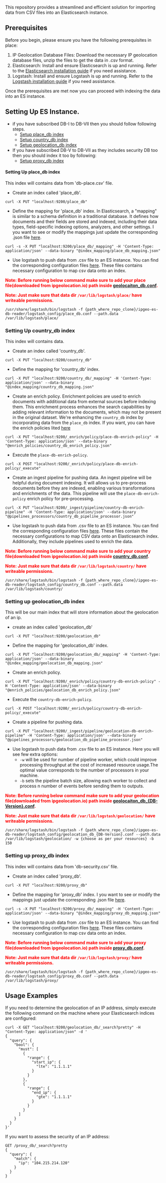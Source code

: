 This repository provides a streamlined and efficient solution for importing data from CSV files into an Elasticsearch instance.

## Prerequisites

Before you begin, please ensure you have the following prerequisites in place:

1) IP Geolocation Database Files: Download the necessary IP geolocation database files, unzip the files to get the data in .csv format.
2) Elasticsearch: Install and ensure Elasticsearch is up and running. Refer to the [Elasticsearch installation guide](https://www.elastic.co/guide/en/elasticsearch/reference/current/install-elasticsearch.html) if you need assistance.
3) Logstash: Install and ensure Logstash is up and running. Refer to the [Logstash installation guide](https://www.elastic.co/guide/en/logstash/current/installing-logstash.html) if you need assistance.

Once the prerequisites are met now you can proceed with indexing the data into an ES instance.

## Setting Up ES Instance.
- if you have subscribed DB-I to DB-VII then you should follow following steps.
    - [Setup place_db index](#setting-up-place_db-index)
    - [Setup country_db index](#setting-up-country_db-index)
    - [Setup geolocation_db index](#setting-up-geolocation_db-index)
- If you have subscribed DB-V to DB-VII as they includes security DB too then you should index it too by following:
    - [Setup proxy_db index](#)

#### Setting Up place_db index
This index will contains data from 'db-place.csv' file.
- Create an index called 'place_db'.
```
curl -X PUT "localhost:9200/place_db"
```

- Define the mapping for 'place_db' index. In Elasticsearch, a "mapping" is similar to a schema definition in a traditional database. It defines how documents and their fields are stored and indexed, including their data types, field-specific indexing options, analyzers, and other settings. I you want to see or modify the mappings just update the corresponding .json file [here](/index_mapping/).
```
curl -s -X PUT "localhost:9200/place_db/_mapping" -H 'Content-Type: application/json' --data-binary "@index_mapping/place_db_mapping.json"
```

- Use logstash to push data from .csv file to an ES instance. You can find the corresponding configuration files [here](/logstash_config/). These files contains necessary configuration to map csv data onto an index.

<span style="color:red;">**Note: Before running below command make sure to add your place file(downloaded from ipgeolocation.io) path inside [geolocaiton_db.conf](/logstash_config/place_db.conf).**</span>

<span style="color:red;">**Note: Just make sure that data dir `/var/lib/logstash/place/` have writeable permissions.**</span>

```
/usr/share/logstash/bin/logstash -f {path_where_repo_clone}/ipgeo-es-db-reader/logstash_config/place_db.conf --path.data /var/lib/logstash/place/
```

### Setting Up country_db index
This index will contains data.

- Create an index called 'country_db'.
```
curl -X PUT "localhost:9200/country_db"
```

- Define the mapping for 'country_db' index.
```
curl -X PUT "localhost:9200/country_db/_mapping" -H 'Content-Type: application/json' --data-binary "@index_mapping/country_db_mapping.json"
```

- Create an enrich policy. Enrichment policies are used to enrich documents with additional data from external sources before indexing them. This enrichment process enhances the search capabilities by adding relevant information to the documents, which may not be present in the original dataset. We're enhancing the `country_db` index by incorporating data from the `place_db` index.
If you want, you can have the enrich policies lited [here](/enrich_policies/)
```
curl -X PUT "localhost:9200/_enrich/policy/place-db-enrich-policy" -H 'Content-Type: application/json' --data-binary "@enrich_policies/country_db_enrich_policy.json"
```

- Execute the `place-db-enrich-policy`.
```
curl -X POST "localhost:9200/_enrich/policy/place-db-enrich-policy/_execute"
```

- Create an ingest pipeline for pushing data. An ingest pipeline will be helpful during document indexing. It will allows us to pre-process documents before they are indexed, enabling various transformations and enrichments of the data. This pipeline will use the `place-db-enrich-policy` enrich policy for pre-processing.
```
curl -X PUT "localhost:9200/_ingest/pipeline/country-db-enrich-pipeline" -H 'Content-Type: application/json' --data-binary "@pipelines_processors/country_db_pipeline_processor.json"
```

- Use logstash to push data from .csv file to an ES instance. You can find the corresponding configuration files [here](/logstash_config/). These files contain the necessary configurations to map CSV data onto an Elasticsearch index. Additionally, they include pipelines used to enrich the data.

<span style="color:red;">**Note: Before running below command make sure to add your country file(downloaded from ipgeolocation.io) path inside [country_db.conf](/logstash_config/country_db.conf).**</span>

<span style="color:red;">**Note: Just make sure that data dir `/var/lib/logstash/country/` have writeable permissions.**</span>

```
/usr/share/logstash/bin/logstash -f {path_where_repo_clone}/ipgeo-es-db-reader/logstash_config/country_db.conf --path.data /var/lib/logstash/country/
```

### Setting up geolocation_db index
This will be our main index that will store information about the geolocation of an ip.

- create an index called 'geolocation_db'
```
curl -X PUT "localhost:9200/geolocation_db"
```

- Define the mapping for 'geolocation_db' index.
```
curl -X PUT "localhost:9200/geolocation_db/_mapping" -H 'Content-Type: application/json' --data-binary "@index_mapping/geolocation_db_mapping.json"
```

- Create an enrich policy.
```
curl -X PUT "localhost:9200/_enrich/policy/country-db-enrich-policy" -H 'Content-Type: application/json' --data-binary "@enrich_policies/geolocation_db_enrich_policy.json"
```

- Execute the `country-db-enrich-policy`.
```
curl -X POST "localhost:9200/_enrich/policy/country-db-enrich-policy/_execute"
```

- Create a pipeline for pushing data.
```
curl -X PUT "localhost:9200/_ingest/pipeline/geolocation-db-enrich-pipeline" -H 'Content-Type: application/json' --data-binary "@pipelines_processors/geolocation_db_pipeline_processor.json"
```

- Use logstash to push data from .csv file to an ES instance. Here you will see few extra options:
    - `-w` will be used for number of pipeline worker, which could improve processing throughput at the cost of increased resource usage.The optimal value corresponds to the number of processors in your machine.
    - `-b` sets the pipeline batch size, allowing each worker to collect and process n number of events before sending them to outputs.

<span style="color:red;">**Note: Before running below command make sure to add your geolocation file(downloaded from ipgeolocation.io) path inside [geolocaiton_db_{DB-Version}.conf](/logstash_config/geolocation_db_VII.conf).**</span>

<span style="color:red;">**Note: Just make sure that data dir `/var/lib/logstash/geolocation/` have writeable permissions.**</span>
```
/usr/share/logstash/bin/logstash -f {path_where_repo_clone}/ipgeo-es-db-reader/logstash_config/geolocation_db_{DB-Version}.conf --path.data /var/lib/logstash/geolocation/ -w {choose as per your resources} -b 150
```


### Setting up proxy_db index
This index will contains data from 'db-security.csv' file.
- Create an index called 'proxy_db'.
```
curl -X PUT "localhost:9200/proxy_db"
```

- Define the mapping for 'proxy_db' index. I you want to see or modify the mappings just update the corresponding .json file [here](/index_mapping/).
```
curl -s -X PUT "localhost:9200/proxy_db/_mapping" -H 'Content-Type: application/json' --data-binary "@index_mapping/proxy_db_mapping.json"
```

- Use logstash to push data from .csv file to an ES instance. You can find the corresponding configuration files [here](/logstash_config/). These files contains necessary configuration to map csv data onto an index.

<span style="color:red;">**Note: Before running below command make sure to add your proxy file(downloaded from ipgeolocation.io) path inside [proxy_db.conf](/logstash_config/proxy_db.conf).**</span>

<span style="color:red;">**Note: Just make sure that data dir `/var/lib/logstash/proxy/` have writeable permissions.**</span>


```
/usr/share/logstash/bin/logstash -f {path_where_repo_clone}/ipgeo-es-db-reader/logstash_config/proxy_db.conf --path.data /var/lib/logstash/proxy/
```

## Usage Examples

If you need to determine the geolocation of an IP address, simply execute the following command on the machine where your Elasticsearch indices are configured:
```
curl -X GET "localhost:9200/geolocation_db/_search?pretty" -H "Content-Type: application/json" -d '                                  
{               
  "query": {
    "bool": {
      "must": [
        {
          "range": {
            "start_ip": {
              "lte": "1.1.1.1"
            }
          }
        },
        {
          "range": {
            "end_ip": {
              "gte": "1.1.1.1"
            }
          }
        }
      ]
    }
  }
}'
```

If you want to assess the security of an IP address:
```
GET /proxy_db/_search?pretty
{                             
  "query": {
    "match": {
      "ip": "104.215.214.120"
    }
  }
}
```
